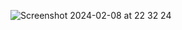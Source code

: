 ![Screenshot 2024-02-08 at 22 32 24](https://github.com/kniksees/AreaOfTheFigure/assets/56806136/659b3590-6d40-44f4-b299-adcb0a205788)
